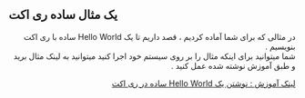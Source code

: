 ##  یک مثال ساده ری اکت 

<div dir="rtl" align="right">
در مثالی که برای شما آماده کردیم ، قصد داریم تا یک Hello World ساده با ری اکت بنویسیم . 
<br/>
شما میتوانید برای اینکه مثال را بر روی سیستم خود اجرا کنید میتوانید به لینک مثال برید و طبق آموزش نوشته شده عمل کنید . 
<br/>

[لینک آموزش :  نوشتن یک Hello World ساده در ری اکت](https://github.com/nimahkh/Persian-react-book/tree/master/examples/reactjs/01_helloworld)

</div>

